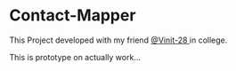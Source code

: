 # Contact-Mapper
This Project developed with my friend <a href="https://github.com/Vinit-28">@Vinit-28 <a> in college.
  
  This is prototype on actually work...
